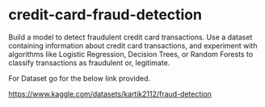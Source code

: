 # credit-card-fraud-detection

Build a model to detect fraudulent credit card transactions. Use a dataset containing information about credit card transactions, and experiment with algorithms like Logistic Regression, Decision Trees, or Random Forests to classify transactions as fraudulent or, legitimate.

For Dataset go for the below link provided.

https://www.kaggle.com/datasets/kartik2112/fraud-detection
